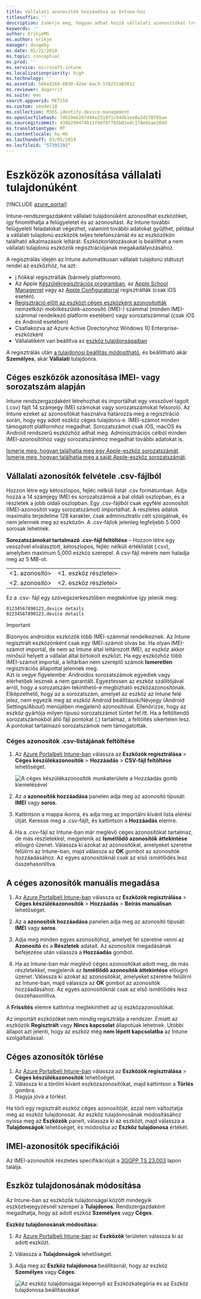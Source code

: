 ```yaml
---
title: Vállalati azonosítók hozzáadása az Intune-hoz
titlesuffix: ''
description: Ismerje meg, hogyan adhat hozzá vállalati azonosítókat (regisztrációs módszer, IMEI és sorozatszámok) a Microsoft Intune-bA.
keywords: ''
author: ErikjeMS
ms.author: erikje
manager: dougeby
ms.date: 02/22/2018
ms.topic: conceptual
ms.prod: ''
ms.service: microsoft-intune
ms.localizationpriority: high
ms.technology: ''
ms.assetid: 566ed16d-8030-42ee-bac9-5f8252a83012
ms.reviewer: dagerrit
ms.suite: ems
search.appverid: MET150
ms.custom: seodec18
ms.collection: M365-identity-device-management
ms.openlocfilehash: 74b19eb267494e231971c84db1ee8a2d270f65ae
ms.sourcegitcommit: 430b290474b11f9df87785b01edc178e6bae2049
ms.translationtype: MT
ms.contentlocale: hu-HU
ms.lasthandoff: 03/05/2019
ms.locfileid: "57391192"
---
```

# <a name="identify-devices-as-corporate-owned"></a>Eszközök azonosítása vállalati tulajdonúként

[!INCLUDE [azure_portal](./includes/azure_portal.md)]

Intune-rendszergazdaként vállalati tulajdonúként azonosíthat eszközöket, így finomíthatja a felügyeletet és az azonosítást. Az Intune további felügyeleti feladatokat végezhet, valamint további adatokat gyűjthet, például a vállalati tulajdonú eszközök teljes telefonszámát és az eszközökön található alkalmazások leltárát. Eszközkorlátozásokat is beállíthat a nem vállalati tulajdonú eszközök regisztrációjának megakadályozásához.

A regisztrálás idején az Intune automatikusan vállalati tulajdonú státuszt rendel az eszközhöz, ha azt:

- [i](device-enrollment-manager-enroll.md) fiókkal regisztrálták (bármely platformon).
- Az Apple [Készülékregisztrációs programban](device-enrollment-program-enroll-ios.md), az [Apple School Managerrel](apple-school-manager-set-up-ios.md) vagy az [Apple Configuratorral](apple-configurator-enroll-ios.md) regisztrálták (csak iOS esetén).
- [Regisztráció előtt az eszközt céges eszközként azonosították](#identify-corporate-owned-devices-with-imei-or-serial-number) nemzetközi mobilkészülék-azonosító (IMEI-) számmal (minden IMEI-számmal rendelkező platform esetében) vagy sorozatszámmal (csak iOS és Android esetében)
- Csatlakozva az Azure Active Directoryhoz Windows 10 Enterprise-eszközként
- Vállalatiként van beállítva az [eszköz tulajdonságaiban](#change-device-ownership)

A regisztrálás után [a tulajdonosi beállítás módosítható](#change-device-ownership), és beállítható akár **Személyes**, akár **Vállalati** tulajdonra.

## <a name="identify-corporate-owned-devices-with-imei-or-serial-number"></a>Céges eszközök azonosítása IMEI- vagy sorozatszám alapján

Intune rendszergazdaként létrehozhat és importálhat egy vesszővel tagolt (.csv) fájlt 14 számjegy IMEI számokat vagy sorozatszámokat felsoroló. Az Intune ezeket az azonosítókat használva határozza meg a regisztráció során, hogy egy adott eszköz céges tulajdonú-e. IMEI-számot minden támogatott platformhoz megadhat. Sorozatszámot csak iOS, macOS és Android rendszerű eszközhöz adhat meg. Adminisztrációs célból minden IMEI-azonosítóhoz vagy sorozatszámhoz megadhat további adatokat is.

<!-- When you upload serial numbers for corporate-owned iOS devices, they must be paired with a corporate enrollment profile. Devices must then be enrolled using either Apple’s device enrollment program (DEP) or Apple Configurator to have them appear as corporate-owned. -->

[Ismerje meg, hogyan találhatja meg egy Apple-eszköz sorozatszámát](https://support.apple.com/HT204308).<br>
[Ismerje meg, hogyan találhatja meg a saját Apple-eszköz sorozatszámát](https://support.google.com/store/answer/3333000).

## <a name="add-corporate-identifiers-by-using-a-csv-file"></a>Vállalati azonosítók felvétele .csv-fájlból
Hozzon létre egy kétoszlopos, fejléc nélküli listát .csv formátumban. Adja hozzá a 14 számjegy IMEI és sorozatszámok a bal oldali oszlopban, és a részletek a jobb oldali oszlopban. Egy .csv-fájlból csak egyféle azonosítót (IMEI-azonosítót vagy sorozatszámot) importálhat. A részletes adatok maximális terjedelme 128 karakter, csak adminisztratív célt szolgálnak, és nem jelennek meg az eszközön. A .csv-fájlok jelenleg legfeljebb 5 000 sorosak lehetnek.

**Sorozatszámokat tartalmazó .csv-fájl feltöltése** – Hozzon létre egy vesszővel elválasztott, kétoszlopos, fejléc nélküli értéklistát (.csv), amelyben maximum 5,000 eszköz szerepel. A csv-fájl mérete nem haladja meg az 5 MB-ot.

|||
|-|-|
|&lt;1. azonosító&gt;|&lt;1. eszköz részletei&gt;|
|&lt;2. azonosító&gt;|&lt;2. eszköz részletei&gt;|

Ez a .csv- fájl egy szövegszerkesztőben megtekintve így jelenik meg:

```
01234567890123,device details
02234567890123,device details
```

> [!IMPORTANT]
> Bizonyos androidos eszközök több IMEI-számmal rendelkeznek. Az Intune regisztrált eszközönként csak egy IMEI-számot olvas be. Ha olyan IMEI-számot importál, de nem az Intune által leltározott IMEI, az eszköz akkor minősül helyett a vállalat által birtokolt eszközt. Ha egy eszközhöz több IMEI-számot importál, a leltárban nem szereplő számok **Ismeretlen** regisztrációs állapottal jelennek meg.<br>
>Azt is vegye figyelembe: Androidos sorozatszámok egyediek vagy elérhetőek lesznek a nem garantált. Egyeztessen az eszköz szállítójával arról, hogy a sorozatszám tekinthető-e megbízható eszközazonosítónak.
>Elképzelhető, hogy az a sorozatszám, amelyet az eszköz az Intune felé jelez, nem egyezik meg az eszköz Android beállítások/Névjegy (Android Settings/About) menüjében megjelenő azonosítóval. Ellenőrizze, hogy az eszköz gyártója milyen típusú sorozatszámot tüntet fel itt.
>Ha a feltöltendő sorozatszámokból álló fájl pontokat (.) tartalmaz, a feltöltés sikertelen lesz. A pontokat tartalmazó sorozatszámok nem támogatottak.

### <a name="upload-a-csv-list-of-corporate-identifiers"></a>Céges azonosítók .csv-listájának feltöltése

1. Az [Azure Portalbeli Intune-ban](https://portal.azure.com) válassza az **Eszközök regisztrálása** > **Céges készülékazonosítók** > **Hozzáadás** > **CSV-fájl feltöltése** lehetőséget.

   ![A céges készülékazonosítók munkaterülete a Hozzáadás gomb kiemelésével](./media/add-corp-id.png)

2. Az a **azonosítók hozzáadása** panelen adja meg az azonosító típusát: **IMEI** vagy **soros**.

3. Kattintson a mappa ikonra, és adja meg az importálni kívánt lista elérési útját. Keresse meg a .csv-fájlt, és kattintson a **Hozzáadás** elemre. 

4. Ha a .csv-fájl az Intune-ban már meglévő céges azonosítókat tartalmaz, de más részletekkel, megjelenik az **Ismétlődő azonosítók áttekintése** előugró üzenet. Válassza ki azokat az azonosítókat, amelyeket szeretne felülírni az Intune-ban, majd válassza az **OK** gombot az azonosítók hozzáadásához. Az egyes azonosítóknál csak az első ismétlődés lesz összehasonlítva.

## <a name="manually-enter-corporate-identifiers"></a>A céges azonosítók manuális megadása

1. Az [Azure Portalbeli Intune-ban](https://portal.azure.com) válassza az **Eszközök regisztrálása** > **Céges készülékazonosítók** > **Hozzáadás** > **Beírás manuálisan** lehetőséget.

2. Az a **azonosítók hozzáadása** panelen adja meg az azonosító típusát: **IMEI** vagy **soros**.

3. Adja meg minden egyes azonosítóhoz, amelyet fel szeretne venni az **Azonosító** és a **Részletek** adatait. Az azonosítók megadásának befejezése után válassza a **Hozzáadás** gombot.

5. Ha az Intune-ban már meglévő céges azonosítókat adott meg, de más részletekkel, megjelenik az **Ismétlődő azonosítók áttekintése** előugró üzenet. Válassza ki azokat az azonosítókat, amelyeket szeretne felülírni az Intune-ban, majd válassza az **OK** gombot az azonosítók hozzáadásához. Az egyes azonosítóknál csak az első ismétlődés lesz összehasonlítva.

A **Frissítés** elemre kattintva megtekintheti az új eszközazonosítókat.

Az importált eszközöket nem mindig regisztrálja a rendszer. Emiatt az eszközök **Regisztrált** vagy **Nincs kapcsolat** állapotúak lehetnek. Utóbbi állapot azt jelenti, hogy az eszköz még **nem lépett kapcsolatba** az Intune szolgáltatással.

## <a name="delete-corporate-identifiers"></a>Céges azonosítók törlése

1. Az [Azure Portalbeli Intune-ban](https://portal.azure.com) válassza az **Eszközök regisztrálása** > **Céges készülékazonosítók** lehetőséget.
2. Válassza ki a törölni kívánt eszközazonosítókat, majd kattintson a **Törlés** gombra.
3. Hagyja jóvá a törlést.

Ha törli egy regisztrált eszköz céges azonosítóját, azzal nem változtatja meg az eszköz tulajdonosát. Az eszköz tulajdonosának módosításához nyissa meg az **Eszközök** panelt, válassza ki az eszközt, majd válassza a **Tulajdonságok** lehetőséget, és módosítsa az **Eszköz tulajdonosa** értékét.

## <a name="imei-specifications"></a>IMEI-azonosítók specifikációi
Az IMEI-azonosítók részletes specifikációját a [3GGPP TS 23.003](https://portal.3gpp.org/desktopmodules/Specifications/SpecificationDetails.aspx?specificationId=729) lapon találja.

## <a name="change-device-ownership"></a>Eszköz tulajdonosának módosítása

Az Intune-ban az eszközök tulajdonságai között mindegyik eszközbejegyzésnél szerepel a **Tulajdonos**. Rendszergazdaként megadhatja, hogy az adott eszköz **Személyes** vagy **Céges**.

**Eszköz tulajdonosának módosítása:**
1. Az [Azure Portalbeli Intune-ban](https://portal.azure.com) az **Eszközök** területen válassza ki az adott eszközt.
2. Válassza a **Tulajdonságok** lehetőséget.
3. Adja meg az **Eszköz tulajdonosa** beállításnál, hogy az eszköz **Személyes** vagy **Céges**.

   ![Az eszköz tulajdonságai képernyő az Eszközkategória és az Eszköz tulajdonosa beállításokkal](./media/device-properties.png)
